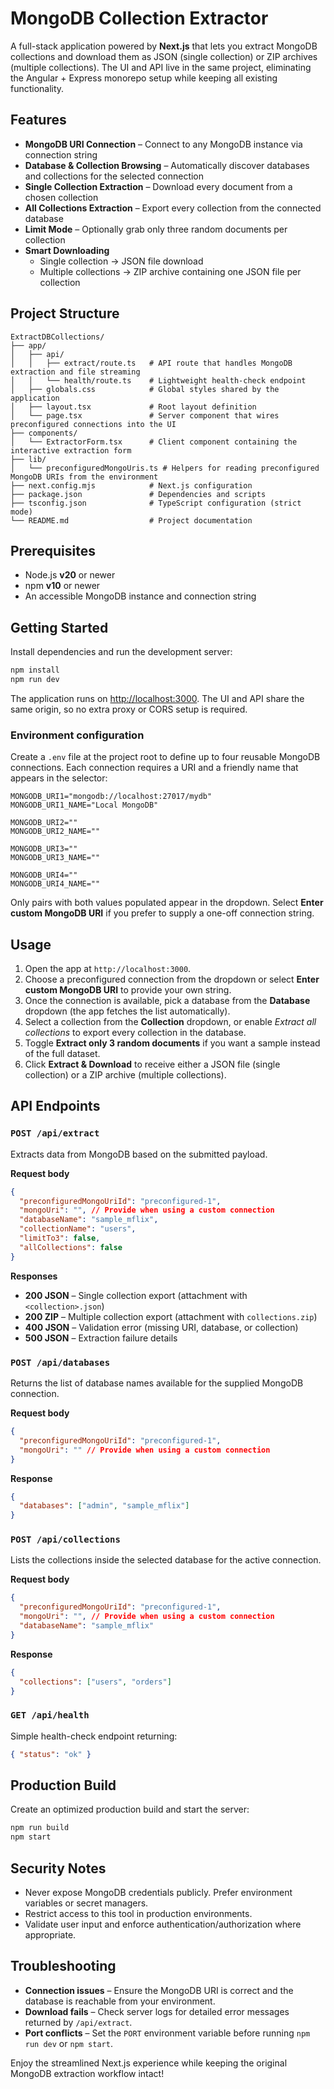 # MongoDB Collection Extractor

A full-stack application powered by **Next.js** that lets you extract MongoDB collections and download them as JSON (single collection) or ZIP archives (multiple collections). The UI and API live in the same project, eliminating the Angular + Express monorepo setup while keeping all existing functionality.

## Features

- **MongoDB URI Connection** – Connect to any MongoDB instance via connection string
- **Database & Collection Browsing** – Automatically discover databases and collections for the selected connection
- **Single Collection Extraction** – Download every document from a chosen collection
- **All Collections Extraction** – Export every collection from the connected database
- **Limit Mode** – Optionally grab only three random documents per collection
- **Smart Downloading**
  - Single collection → JSON file download
  - Multiple collections → ZIP archive containing one JSON file per collection

## Project Structure

```
ExtractDBCollections/
├── app/
│   ├── api/
│   │   ├── extract/route.ts   # API route that handles MongoDB extraction and file streaming
│   │   └── health/route.ts    # Lightweight health-check endpoint
│   ├── globals.css            # Global styles shared by the application
│   ├── layout.tsx             # Root layout definition
│   └── page.tsx               # Server component that wires preconfigured connections into the UI
├── components/
│   └── ExtractorForm.tsx      # Client component containing the interactive extraction form
├── lib/
│   └── preconfiguredMongoUris.ts # Helpers for reading preconfigured MongoDB URIs from the environment
├── next.config.mjs            # Next.js configuration
├── package.json               # Dependencies and scripts
├── tsconfig.json              # TypeScript configuration (strict mode)
└── README.md                  # Project documentation
```

## Prerequisites

- Node.js **v20** or newer
- npm **v10** or newer
- An accessible MongoDB instance and connection string

## Getting Started

Install dependencies and run the development server:

```bash
npm install
npm run dev
```

The application runs on [http://localhost:3000](http://localhost:3000). The UI and API share the same origin, so no extra proxy or CORS setup is required.

### Environment configuration

Create a `.env` file at the project root to define up to four reusable MongoDB connections. Each connection requires a URI and a friendly name that appears in the selector:

```
MONGODB_URI1="mongodb://localhost:27017/mydb"
MONGODB_URI1_NAME="Local MongoDB"

MONGODB_URI2=""
MONGODB_URI2_NAME=""

MONGODB_URI3=""
MONGODB_URI3_NAME=""

MONGODB_URI4=""
MONGODB_URI4_NAME=""
```

Only pairs with both values populated appear in the dropdown. Select **Enter custom MongoDB URI** if you prefer to supply a one-off connection string.

## Usage

1. Open the app at `http://localhost:3000`.
2. Choose a preconfigured connection from the dropdown or select **Enter custom MongoDB URI** to provide your own string.
3. Once the connection is available, pick a database from the **Database** dropdown (the app fetches the list automatically).
4. Select a collection from the **Collection** dropdown, or enable *Extract all collections* to export every collection in the database.
5. Toggle **Extract only 3 random documents** if you want a sample instead of the full dataset.
6. Click **Extract & Download** to receive either a JSON file (single collection) or a ZIP archive (multiple collections).

## API Endpoints

### `POST /api/extract`

Extracts data from MongoDB based on the submitted payload.

**Request body**

```json
{
  "preconfiguredMongoUriId": "preconfigured-1",
  "mongoUri": "", // Provide when using a custom connection
  "databaseName": "sample_mflix",
  "collectionName": "users",
  "limitTo3": false,
  "allCollections": false
}
```

**Responses**

- **200 JSON** – Single collection export (attachment with `<collection>.json`)
- **200 ZIP** – Multiple collection export (attachment with `collections.zip`)
- **400 JSON** – Validation error (missing URI, database, or collection)
- **500 JSON** – Extraction failure details

### `POST /api/databases`

Returns the list of database names available for the supplied MongoDB connection.

**Request body**

```json
{
  "preconfiguredMongoUriId": "preconfigured-1",
  "mongoUri": "" // Provide when using a custom connection
}
```

**Response**

```json
{
  "databases": ["admin", "sample_mflix"]
}
```

### `POST /api/collections`

Lists the collections inside the selected database for the active connection.

**Request body**

```json
{
  "preconfiguredMongoUriId": "preconfigured-1",
  "mongoUri": "", // Provide when using a custom connection
  "databaseName": "sample_mflix"
}
```

**Response**

```json
{
  "collections": ["users", "orders"]
}
```

### `GET /api/health`

Simple health-check endpoint returning:

```json
{ "status": "ok" }
```

## Production Build

Create an optimized production build and start the server:

```bash
npm run build
npm start
```

## Security Notes

- Never expose MongoDB credentials publicly. Prefer environment variables or secret managers.
- Restrict access to this tool in production environments.
- Validate user input and enforce authentication/authorization where appropriate.

## Troubleshooting

- **Connection issues** – Ensure the MongoDB URI is correct and the database is reachable from your environment.
- **Download fails** – Check server logs for detailed error messages returned by `/api/extract`.
- **Port conflicts** – Set the `PORT` environment variable before running `npm run dev` or `npm start`.

Enjoy the streamlined Next.js experience while keeping the original MongoDB extraction workflow intact!
